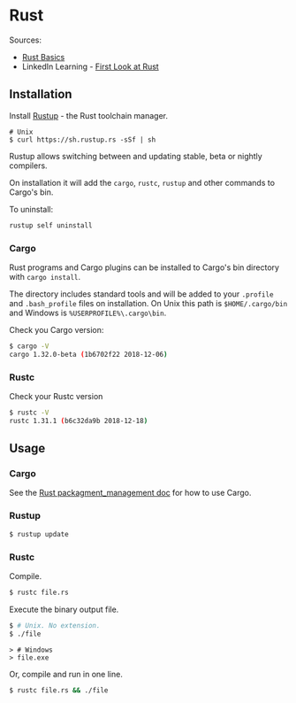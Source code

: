 # Rust

Sources:

- [Rust Basics](https://medium.com/learning-rust/rust-basics-e73304ab35c7)
- LinkedIn Learning - [First Look at Rust](https://www.linkedin.com/learning/first-look-rust)


## Installation

Install [Rustup](https://rustup.rs/) - the Rust toolchain manager.

```
# Unix
$ curl https://sh.rustup.rs -sSf | sh
```

Rustup allows switching between and updating stable, beta or nightly compilers.

On installation it will add the `cargo`, `rustc`, `rustup` and other commands to Cargo's bin.


To uninstall:

```bash
rustup self uninstall
```


### Cargo

Rust programs and Cargo plugins can be installed to Cargo's bin directory with `cargo install`.

The directory includes standard tools and will be added to your `.profile` and `.bash_profile` files on installation. On Unix this path is `$HOME/.cargo/bin` and Windows is `%USERPROFILE%\.cargo\bin`.

Check you Cargo version:

```bash
$ cargo -V
cargo 1.32.0-beta (1b6702f22 2018-12-06)
```


### Rustc

Check your Rustc version

```bash
$ rustc -V
rustc 1.31.1 (b6c32da9b 2018-12-18)
```


## Usage


### Cargo

See the [Rust packagment_management doc](package_management/README.md) for how to use Cargo.


### Rustup

```bash
$ rustup update
```

### Rustc

Compile.

```bash
$ rustc file.rs
```

Execute the binary output file.

```bash
$ # Unix. No extension.
$ ./file
```

```
> # Windows
> file.exe
```

Or, compile and run in one line.

```bash
$ rustc file.rs && ./file
```
